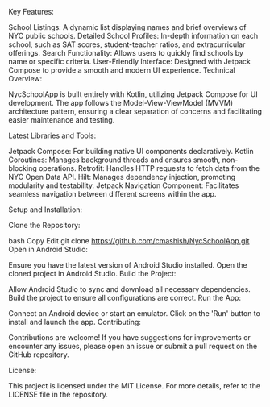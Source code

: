 Key Features:

School Listings: A dynamic list displaying names and brief overviews of NYC public schools.
Detailed School Profiles: In-depth information on each school, such as SAT scores, student-teacher ratios, and extracurricular offerings.
Search Functionality: Allows users to quickly find schools by name or specific criteria.
User-Friendly Interface: Designed with Jetpack Compose to provide a smooth and modern UI experience.
Technical Overview:

NycSchoolApp is built entirely with Kotlin, utilizing Jetpack Compose for UI development. The app follows the Model-View-ViewModel (MVVM) architecture pattern, ensuring a clear separation of concerns and facilitating easier maintenance and testing.

Latest Libraries and Tools:

Jetpack Compose: For building native UI components declaratively.
Kotlin Coroutines: Manages background threads and ensures smooth, non-blocking operations.
Retrofit: Handles HTTP requests to fetch data from the NYC Open Data API.
Hilt: Manages dependency injection, promoting modularity and testability.
Jetpack Navigation Component: Facilitates seamless navigation between different screens within the app.

Setup and Installation:

Clone the Repository:

bash
Copy
Edit
git clone https://github.com/cmashish/NycSchoolApp.git
Open in Android Studio:

Ensure you have the latest version of Android Studio installed.
Open the cloned project in Android Studio.
Build the Project:

Allow Android Studio to sync and download all necessary dependencies.
Build the project to ensure all configurations are correct.
Run the App:

Connect an Android device or start an emulator.
Click on the 'Run' button to install and launch the app.
Contributing:

Contributions are welcome! If you have suggestions for improvements or encounter any issues, please open an issue or submit a pull request on the GitHub repository.

License:

This project is licensed under the MIT License. For more details, refer to the LICENSE file in the repository.
